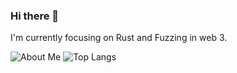 ### Hi there 👋

I'm currently focusing on Rust and Fuzzing in web 3.

![About Me](https://github-readme-stats.vercel.app/api?username=jacob-chia&show_icons=true&theme=transparent&hide_title=true&hide_rank=true&hide=issues)
![Top Langs](https://github-readme-stats.vercel.app/api/top-langs/?username=anuraghazra)
